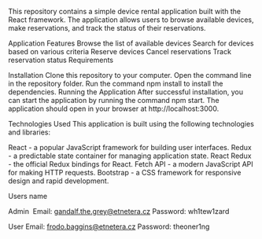 This repository contains a simple device rental application built with the React framework. The application allows users to browse available devices, make reservations, and track the status of their reservations.

Application Features
Browse the list of available devices
Search for devices based on various criteria
Reserve devices
Cancel reservations
Track reservation status
Requirements

Installation
Clone this repository to your computer.
Open the command line in the repository folder.
Run the command npm install to install the dependencies.
Running the Application
After successful installation, you can start the application by running the command npm start. The application should open in your browser at http://localhost:3000.

Technologies Used
This application is built using the following technologies and libraries:

React - a popular JavaScript framework for building user interfaces.
Redux - a predictable state container for managing application state.
React Redux - the official Redux bindings for React.
Fetch API - a modern JavaScript API for making HTTP requests.
Bootstrap - a CSS framework for responsive design and rapid development.

Users name

Admin 
Email: gandalf.the.grey@etnetera.cz
Password: wh1tew1zard

User
Email: frodo.baggins@etnetera.cz
Password: theoner1ng